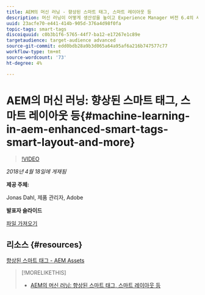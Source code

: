 ```yaml
---
title: AEM의 머신 러닝 - 향상된 스마트 태그, 스마트 레이아웃 등
description: 머신 러닝이 어떻게 생산성을 높이고 Experience Manager 버전 6.4의 새로운 사용 사례를 잠금 해제하는지에 대해 알아봅니다
uuid: 23acfe70-e441-414b-905d-376a4d98f0fa
topic-tags: smart-tags
discoiquuid: c0b3b1f6-5765-44f7-ba12-e17267e1c89e
targetaudience: target-audience advanced
source-git-commit: edd0bdb28a9b3d065a64a95af6a216b747577c77
workflow-type: tm+mt
source-wordcount: '73'
ht-degree: 4%

---
```


# AEM의 머신 러닝: 향상된 스마트 태그, 스마트 레이아웃 등{#machine-learning-in-aem-enhanced-smart-tags-smart-layout-and-more}

>[!VIDEO](https://video.tv.adobe.com/v/22255/?quality=9)

*2018년 4월 18일에 게재됨*

**제공 주체:**

Jonas Dahl, 제품 관리자, Adobe

**발표자 슬라이드**

[파일 가져오기](assets/aem+gems+ml+and+ai+in+aem+4+17+18.pdf)

## 리소스 {#resources}

[향상된 스마트 태그 - AEM Assets](https://helpx.adobe.com/experience-manager/6-4/assets/using/enhanced-smart-tags.html)

<!--
[Get back to the Overview](https://helpx.adobe.com/experience-manager/kt/eseminars/gems/aem-index.html)
-->

>[!MORELIKETHIS]
>
>* [AEM의 머신 러닝: 향상된 스마트 태그, 스마트 레이아웃 등](aem-machine-learning.md)

